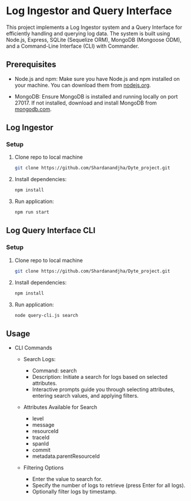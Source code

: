 # Log Ingestor and Query Interface

This project implements a Log Ingestor system and a Query Interface for efficiently handling and querying log data. The system is built using Node.js, Express, SQLite (Sequelize ORM), MongoDB (Mongoose ODM), and a Command-Line Interface (CLI) with Commander.

## Prerequisites

- Node.js and npm: Make sure you have Node.js and npm installed on your machine. You can download them from [nodejs.org](https://nodejs.org/).

- MongoDB: Ensure MongoDB is installed and running locally on port 27017. If not installed, download and install MongoDB from [mongodb.com](https://www.mongodb.com/try/download/community).

## Log Ingestor

### Setup

1. Clone repo to local machine
   ```bash
   git clone https://github.com/Shardanandjha/Dyte_project.git  
2. Install dependencies:
   ```bash
   npm install  
3. Run application:
   ```bash
   npm run start
## Log Query Interface CLI

### Setup

1. Clone repo to local machine
   ```bash
   git clone https://github.com/Shardanandjha/Dyte_project.git
2. Install dependencies:
   ```bash
   npm install
3. Run application:
   ```bash
   node query-cli.js search

## Usage

- CLI Commands
    - Search Logs:
       - Command: search
       - Description: Initiate a search for logs based on selected attributes.
       - Interactive prompts guide you through selecting attributes, entering search values, and applying filters.
    
    - Attributes Available for Search
       - level
       - message
       - resourceId
       - traceId
       - spanId
       - commit
       - metadata.parentResourceId

    - Filtering Options
        - Enter the value to search for.
        - Specify the number of logs to retrieve (press Enter for all logs).
        - Optionally filter logs by timestamp.


